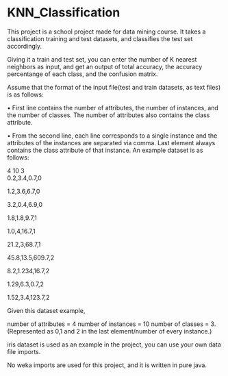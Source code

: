 # KNN_Classification
This project is a school project made for data mining course. It takes a classification training and test datasets, and classifies the test set accordingly.

Giving it a train and test set, you can enter the number of K nearest neighbors as input, and get an output of total accuracy, the accuracy percentange of each class, and the confusion matrix.

Assume that the format of the input file(test and train datasets, as text files) is as follows:

•	First line contains the number of attributes, the number of instances, and the number of classes. The number of attributes also contains the class attribute.     

•	From the second line, each line corresponds to a single instance and the attributes of the instances are separated via comma. Last element always contains the class attribute of that instance.
An example dataset is as follows:

4 10 3  
0.2,3.4,0.7,0

1.2,3.6,6.7,0 

3.2,0.4,6.9,0

1.8,1.8,9.7,1

1.0,4,16.7,1

21.2,3,68.7,1

45.8,13.5,609.7,2

8.2,1.234,16.7,2

1.29,6.3,0.7,2

1.52,3.4,123.7,2

Given this dataset example,

number of attributes = 4 
number of instances = 10
number of classes = 3. (Represented as 0,1 and 2 in the last element/number of every instance.)

iris dataset is used as an example in the project, you can use your own data file imports.

No weka imports are used for this project, and it is written in pure java.
